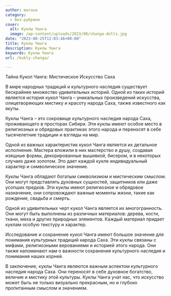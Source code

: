 ```yaml
---
author: morava
category:
  - без-рубрики
cover:
  alt: Куклы Чанга
  image: /wp-content/uploads/2023/08/changa-dolls.jpg
date: "2023-08-25T12:03:46+00:00"
title: Куклы Чанга
description: Куклы Чанга
keywords: Куклы Чанга
url: /kukly-changa/

---
```

Тайна Кукол Чанга: Мистическое Искусство Саха

В мире народных традиций и культурного наследия существует бескрайнее множество удивительных историй. Одной из таких историй является история кукол Чанга – уникальных произведений искусства, олицетворяющих мистику и красоту народа Саха, также известного как якуты.

Куклы Чанга – это сокровище культурного наследия народа Саха, проживающего в просторах Сибири. Эти куклы имеют особое место в религиозных и обрядовых практиках этого народа и переносят в себе тысячелетние традиции и взгляды на мир.

Одной из важных характеристик кукол Чанга является их детальное исполнение. Мастера вложили в них мастерство и душу, создавая изящные формы, декорированные вышивкой, бисером, и в некоторых случаях даже золотом. Это дает каждой кукле индивидуальный характер и символическое значение.

Куклы Чанга обладают богатым символизмом и мистическим смыслом. Они могут представлять духовных сущностей, защитников или даже усопших предков. Эти куклы имеют религиозное и обрядовое назначение, они сопровождают важные моменты жизни, такие как рождение, свадьба и смерть.

Одной из удивительных черт кукол Чанга является их многогранность. Они могут быть выполнены из различных материалов: дерева, кости, ткани, меха и других природных элементов. Каждый материал придает куклам особую текстуру и характер.

Исследование и сохранение кукол Чанга имеют большое значение для понимания культурных традиций народа Саха. Эти куклы связаны с мифами, религиозными верованиями и историей этого народа. Они также напоминают нам о важности сохранения культурного наследия и понимания наших корней.

В заключение, куклы Чанга являются важным аспектом культурного наследия народа Саха. Они переносят в себе духовное богатство, величие и мистику этой культуры. Куклы Чанга учат нас, что искусство может быть не только визуально прекрасным, но и глубоко пропитанным смыслом и значением.
